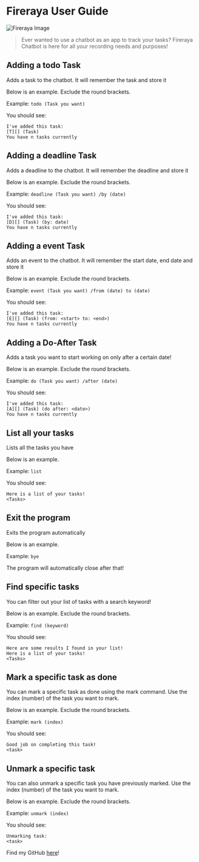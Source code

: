 # Fireraya User Guide

![Fireraya Image](https://dexter-wong.github.io/ip/Ui.png)

> Ever wanted to use a chatbot as an app to track your tasks? 
Fireraya Chatbot is here for all your recording needs and purposes!

## Adding a todo Task

Adds a task to the chatbot. It will remember the task and store it

Below is an example. Exclude the round brackets.

Example: `todo (Task you want)`

You should see:

```
I've added this task:
[T][] (Task)
You have n tasks currently
```

## Adding a deadline Task

Adds a deadline to the chatbot. It will remember the deadline and store it

Below is an example. Exclude the round brackets.

Example: `deadline (Task you want) /by (date)`

You should see:

```
I've added this task:
[D][] (Task) (by: date)
You have n tasks currently
```

## Adding a event Task

Adds an event to the chatbot. It will remember the start date, end date and store it

Below is an example. Exclude the round brackets.

Example: `event (Task you want) /from (date) to (date)`

You should see:

```
I've added this task:
[E][] (Task) (from: <start> to: <end>)
You have n tasks currently
```

## Adding a Do-After Task

Adds a task you want to start working on only after a certain date! 

Below is an example. Exclude the round brackets.

Example: `do (Task you want) /after (date)`

You should see:

```
I've added this task:
[A][] (Task) (do after: <date>)
You have n tasks currently
```

## List all your tasks

Lists all the tasks you have

Below is an example.

Example: `list`

You should see:

```
Here is a list of your tasks!
<Tasks>
```

## Exit the program

Exits the program automatically

Below is an example.

Example: `bye`

The program will automatically close after that!


## Find specific tasks

You can filter out your list of tasks with a search keyword!

Below is an example. Exclude the round brackets.

Example: `find (keyword)`

You should see:

```
Here are some results I found in your list!
Here is a list of your tasks!
<Tasks>
```

## Mark a specific task as done

You can mark a specific task as done using the mark command. 
Use the index (number) of the task you want to mark.

Below is an example. Exclude the round brackets.

Example: `mark (index)`

You should see:

```
Good job on completing this task!
<task>
```

## Unmark a specific task

You can also unmark a specific task you have previously marked.
Use the index (number) of the task you want to mark.

Below is an example. Exclude the round brackets.

Example: `unmark (index)`

You should see:

```
Unmarking task:
<task>
```


Find my GitHub [here](https://github.com/Dexter-Wong)!